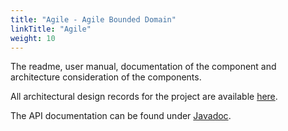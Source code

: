 ```yaml
---
title: "Agile - Agile Bounded Domain"
linkTitle: "Agile"
weight: 10
---
```


The readme, user manual, documentation of the component and architecture consideration of the components.

All architectural design records for the project are available [here](../architecture/09-architecture-decisions/).

The API documentation can be found under [Javadoc](/docs/domains/agile/api-agile/index.html).
